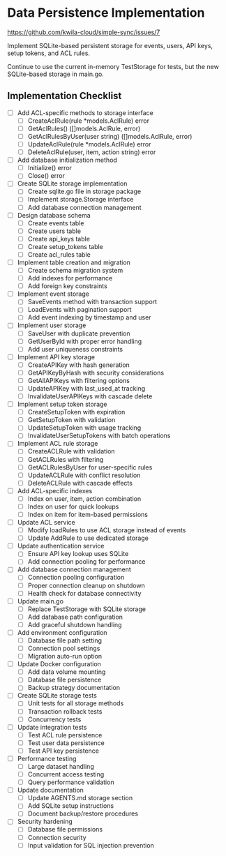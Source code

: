 # Data Persistence Implementation

https://github.com/kwila-cloud/simple-sync/issues/7

Implement SQLite-based persistent storage for events, users, API keys, setup tokens, and ACL rules.

Continue to use the current in-memory TestStorage for tests, but the new SQLite-based storage in main.go.

## Implementation Checklist

- [ ] Add ACL-specific methods to storage interface
  - [ ] CreateAclRule(rule *models.AclRule) error
  - [ ] GetAclRules() ([]models.AclRule, error)
  - [ ] GetAclRulesByUser(user string) ([]models.AclRule, error)
  - [ ] UpdateAclRule(rule *models.AclRule) error
  - [ ] DeleteAclRule(user, item, action string) error
- [ ] Add database initialization method
  - [ ] Initialize() error
  - [ ] Close() error
- [ ] Create SQLite storage implementation
  - [ ] Create sqlite.go file in storage package
  - [ ] Implement storage.Storage interface
  - [ ] Add database connection management
- [ ] Design database schema
  - [ ] Create events table
  - [ ] Create users table  
  - [ ] Create api_keys table
  - [ ] Create setup_tokens table
  - [ ] Create acl_rules table
- [ ] Implement table creation and migration
  - [ ] Create schema migration system
  - [ ] Add indexes for performance
  - [ ] Add foreign key constraints
- [ ] Implement event storage
  - [ ] SaveEvents method with transaction support
  - [ ] LoadEvents with pagination support
  - [ ] Add event indexing by timestamp and user
- [ ] Implement user storage
  - [ ] SaveUser with duplicate prevention
  - [ ] GetUserById with proper error handling
  - [ ] Add user uniqueness constraints
- [ ] Implement API key storage
  - [ ] CreateAPIKey with hash generation
  - [ ] GetAPIKeyByHash with security considerations
  - [ ] GetAllAPIKeys with filtering options
  - [ ] UpdateAPIKey with last_used_at tracking
  - [ ] InvalidateUserAPIKeys with cascade delete
- [ ] Implement setup token storage
  - [ ] CreateSetupToken with expiration
  - [ ] GetSetupToken with validation
  - [ ] UpdateSetupToken with usage tracking
  - [ ] InvalidateUserSetupTokens with batch operations
- [ ] Implement ACL rule storage
  - [ ] CreateACLRule with validation
  - [ ] GetACLRules with filtering
  - [ ] GetACLRulesByUser for user-specific rules
  - [ ] UpdateACLRule with conflict resolution
  - [ ] DeleteACLRule with cascade effects
- [ ] Add ACL-specific indexes
  - [ ] Index on user, item, action combination
  - [ ] Index on user for quick lookups
  - [ ] Index on item for item-based permissions
- [ ] Update ACL service
  - [ ] Modify loadRules to use ACL storage instead of events
  - [ ] Update AddRule to use dedicated storage
- [ ] Update authentication service
  - [ ] Ensure API key lookup uses SQLite
  - [ ] Add connection pooling for performance
- [ ] Add database connection management
  - [ ] Connection pooling configuration
  - [ ] Proper connection cleanup on shutdown
  - [ ] Health check for database connectivity
- [ ] Update main.go
  - [ ] Replace TestStorage with SQLite storage
  - [ ] Add database path configuration
  - [ ] Add graceful shutdown handling
- [ ] Add environment configuration
  - [ ] Database file path setting
  - [ ] Connection pool settings
  - [ ] Migration auto-run option
- [ ] Update Docker configuration
  - [ ] Add data volume mounting
  - [ ] Database file persistence
  - [ ] Backup strategy documentation
- [ ] Create SQLite storage tests
  - [ ] Unit tests for all storage methods
  - [ ] Transaction rollback tests
  - [ ] Concurrency tests
- [ ] Update integration tests
  - [ ] Test ACL rule persistence
  - [ ] Test user data persistence
  - [ ] Test API key persistence
- [ ] Performance testing
  - [ ] Large dataset handling
  - [ ] Concurrent access testing
  - [ ] Query performance validation
- [ ] Update documentation
  - [ ] Update AGENTS.md storage section
  - [ ] Add SQLite setup instructions
  - [ ] Document backup/restore procedures
- [ ] Security hardening
  - [ ] Database file permissions
  - [ ] Connection security
  - [ ] Input validation for SQL injection prevention
